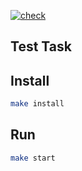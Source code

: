 [![check](https://github.com/Spike2250/test_task_ITK-academy/actions/workflows/CI.yml/badge.svg)](https://github.com/Spike2250/test_task_ITK-academy/actions/workflows/CI.yml)

## Test Task

## Install
```bash
make install
```

## Run
```bash
make start
```
